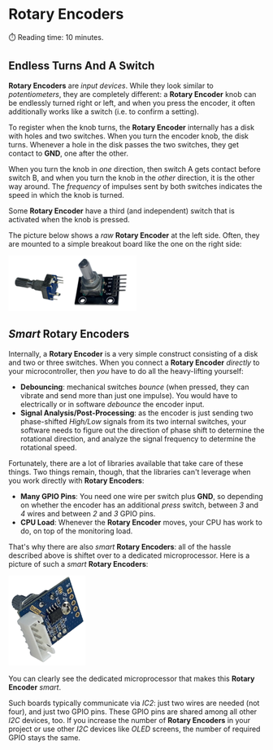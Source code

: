 # Rotary Encoders
:stopwatch: Reading time: 10 minutes.

## Endless Turns And A Switch

**Rotary Encoders** are *input devices*. While they look similar to *potentiometers*, they are completely different: a **Rotary Encoder** knob can be endlessly turned right or left, and when you press the encoder, it often additionally works like a switch (i.e. to confirm a setting).

To register when the knob turns, the **Rotary Encoder** internally has a disk with holes and two switches. When you turn the encoder knob, the disk turns. Whenever a hole in the disk passes the two switches, they get contact to **GND**, one after the other.

When you turn the knob in *one* direction, then switch A gets contact before switch B, and when you turn the knob in the *other* direction, it is the other way around. The *frequency* of impulses sent by both switches indicates the speed in which the knob is turned.

Some **Rotary Encoder** have a third (and independent) switch that is activated when the knob is pressed.

The picture below shows a *raw* **Rotary Encoder** at the left side. Often, they are mounted to a simple breakout board like the one on the right side:

<img src="images/rawRotaryEncoders.png" width="50%" height="50%" />

## *Smart* **Rotary Encoders** 
Internally, a **Rotary Encoder** is a very simple construct consisting of a disk and two or three switches. When you connect a **Rotary Encoder** *directly* to your microcontroller, then *you* have to do all the heavy-lifting yourself:

* **Debouncing**: mechanical switches *bounce* (when pressed, they can vibrate and send more than just one impulse). You would have to electrically or in software *debounce* the encoder input.
* **Signal Analysis/Post-Processing**: as the encoder is just sending two phase-shifted *High/Low* signals from its two internal switches, your software needs to figure out the direction of phase shift to determine the rotational direction, and analyze the signal frequency to determine the rotational speed.

Fortunately, there are a lot of libraries available that take care of these things. Two things remain, though, that the libraries can't leverage when you work directly with **Rotary Encoders**:

* **Many GPIO Pins**: You need one wire per switch plus **GND**, so depending on whether the encoder has an additional *press* switch, between *3* and *4* wires and between *2* and *3* GPIO pins.
* **CPU Load**: Whenever the **Rotary Encoder** moves, your CPU has work to do, on top of the monitoring load.

That's why there are also *smart* **Rotary Encoders**: all of the hassle described above is shiftet over to a dedicated microprocessor. Here is a picture of such a *smart* **Rotary Encoders**:

<img src="images/RotaryEncoder_Smart.png" width="30%" height="30%" />

You can clearly see the dedicated microprocessor that makes this **Rotary Encoder** *smart*.

Such boards typically communicate via *IC2*: just two wires are needed (not four), and just two GPIO pins. These GPIO pins are shared among all other *I2C* devices, too. If you increase the number of **Rotary Encoders** in your project or use other *I2C* devices like *OLED* screens, the number of required GPIO stays the same.

